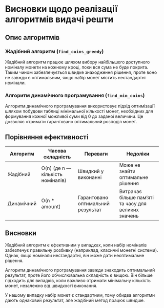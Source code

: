 # Висновки щодо реалізації алгоритмів видачі решти

## Опис алгоритмів

### Жадібний алгоритм (`find_coins_greedy`)
Жадібний алгоритм працює шляхом вибору найбільшого доступного номіналу монети на кожному кроці, поки вся сума не буде покрита. Таким чином забезпечується швидке знаходження рішення, проте воно не завжди є оптимальним, якщо набір монет містить нестандартні номінали.

### Алгоритм динамічного програмування (`find_min_coins`)
Алгоритм динамічного програмування використовує підхід оптимізації шляхом побудови таблиці мінімальної кількості монет, необхідних для формування кожної можливої суми від 0 до заданої величини. Це дозволяє отримати гарантовано оптимальний розподіл монет.

## Порівняння ефективності

| Алгоритм | Часова складність | Переваги | Недоліки |
|----------|------------------|----------|----------|
| Жадібний | O(n) (де n — кількість номіналів) | Швидкий у виконанні | Може не знайти оптимальне рішення |
| Динамічний | O(n * amount) | Гарантовано оптимальний результат | Витрачає більше пам’яті та часу для великих значень |

## Висновки
Жадібний алгоритм є ефективним у випадках, коли набір номіналів забезпечує правильну розбивку (наприклад, класичні монетні системи). Однак, якщо номінали нестандартні, він може дати неоптимальне рішення.

Алгоритм динамічного програмування завжди знаходить оптимальний результат, проте його обчислювальна складність є вищою. Він більше підходить для випадків, коли важливо отримати мінімальну кількість монет, незалежно від швидкості виконання.

У нашому випадку набір монет є стандартним, тому обидва алгоритми дають однаковий результат, але жадібний метод працює швидше.

